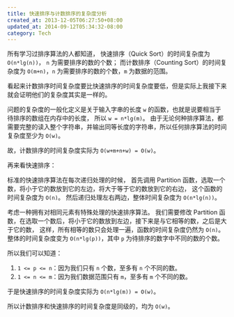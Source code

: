 ```yaml
---
title: 快速排序与计数排序的复杂度分析
created_at: 2013-12-05T06:27:50+08:00
updated_at: 2014-09-12T05:34:32-08:00
category: Tech
---
```


所有学习过排序算法的人都知道，
快速排序（Quick Sort）的时间复杂度为 `O(n*lg(n))`， `n` 为需要排序的数的个数；
而计数排序（Counting Sort）的时间复杂度为 `O(m+n)`，`n` 为需要排序的数的个数，`m` 为数据的范围。

看起来计数排序时间复杂度要比快速排序的时间复杂度要低，但是实际上我接下来就会证明他们的复杂度其实是一样的。

问题的复杂度的一般化定义是关于输入字串的长度 `w` 的函数，也就是说要相当于待排序的数组在内存中的长度，
所以 `w = n*lg(m)`。
由于无论何种排序算法，都需要完整的读入整个字符串，并输出同等长度的字符串，所以任何排序算法的时间复杂度至少为 `O(w)`。

故，计数排序的时间复杂度实际为 `O(w+m+n+w) = O(w)`。

再来看快速排序：

标准的快速排序算法在每次递归处理的时候，
首先调用 Partition 函数，选取一个数，将小于它的数放到它的左边，将大于等于它的数放到它的右边，
这个函数的时间复杂度为 `O(n)`。
然后递归处理左右两边，整体时间复杂度为 `O(n*lg(n))`。

考虑一种拥有对相同元素有特殊处理的快速排序算法。
我们需要修改 Partition 函数，在选取一个数后，将小于它的数放到左边，接下来是与它相等的数，之后是大于它的数，
这样，所有相等的数只会处理一遍，函数的时间复杂度仍然为 `O(n)`。
整体的时间复杂度变为 `O(n*lg(p))`，其中 `p` 为待排序的数字中不同的数的个数。

所以我们可以知道：

1. `1 <= p <= n`：因为我们只有 `n` 个数，至多有 `n` 个不同的数。
2. `1 <= n <= m`：因为我们数据范围只有 `m`，至多有 `m` 个不同的数。

于是快速排序的时间复杂度实际为 `O(n*lg(m)) = O(w)`。

所以计数排序和快速排序的时间复杂度是同级的，均为 `O(w)`。
